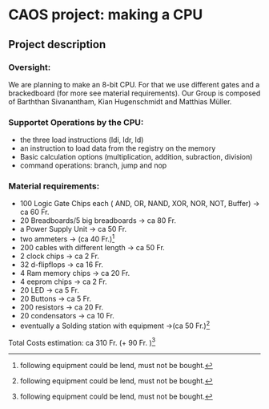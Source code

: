 
# CAOS project: making a CPU
## Project description

### Oversight:
We are planning to make an 8-bit CPU. For that we use different gates and a brackedboard (for more see material requirements). Our Group is composed of  Barththan Sivanantham, Kian Hugenschmidt and Matthias Müller.

### Supportet Operations by the CPU:
* the three load instructions (ldi, ldr, ld)
* an instruction to load data from the registry on the memory
* Basic calculation options (multiplication, addition, subraction, division)
* command operations: branch, jump and nop

### Material requirements:
* 100 Logic Gate Chips each ( AND, OR, NAND, XOR, NOR, NOT, Buffer)											-> ca 60 Fr.
* 20 Breadboards/5 big breadboards 	-> ca 80 Fr.
* a Power Supply Unit							-> ca 50 Fr.
* two ammeters										-> (ca 40 Fr.)[^1]
* 200 cables with different length		-> ca 50 Fr.
* 2 clock chips										-> ca 2 Fr.
* 32 d-flipflops 										-> ca 16 Fr.
* 4 Ram memory chips							-> ca 20 Fr.
* 4 eeprom chips									-> ca 2 Fr.
* 20 LED 												-> ca 5 Fr.
* 20 Buttons											-> ca 5 Fr.
* 200 resistors										-> ca 20 Fr.
* 20 condensators									-> ca 10 Fr.
* eventually a Solding station with equipment ->(ca 50 Fr.)[^1]

Total Costs estimation:  ca 310 Fr. (+ 90 Fr. )[^1]


[^1]: following equipment could be lend, must not be bought.
<!--stackedit_data:
eyJoaXN0b3J5IjpbMjA1MjExMzc0MSwtMTIxOTYzODkzOSwxNj
E1MjM0MzQ5LDE4NTA3MTk4MzksOTAyMjcwODUxLDEwNzYwMDc4
MzEsLTE2Njg2OTA0MDIsMTQ2NjkzNDEyNywxMzA4NjU2MTAwLD
EzMzEwMTM5MDksLTE4MDQxNzgyMjksLTkwMjE0NTAxMywtMjEz
OTExNDYyOCwxOTEyNTg4NzMzLDczMDk5ODExNl19
-->